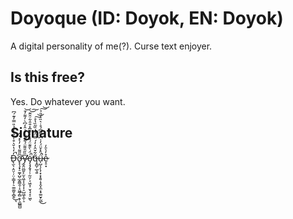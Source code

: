# Doyoque (ID: Doyok, EN: Doyok)

A digital personality of me(?). Curse text enjoyer.

## Is this free?

Yes. Do whatever you want.

## Signature

D̶̢̫̖̣̯̤̜̦̤̹̳͓̦̠͚͚̮͎̻̭̒̒̔̆͛͒̍̉̐̓̇̉̎̿̓͊́͆̚͜ͅơ̶̢̨̧̛̟̠͚̩̺̠̲̭̳̯̹̝͖̲̗̻͕̗̠̻̳̺͆̋͌̔̽̓̀̽̒̂ŷ̷̛̛̫̭̤̪͍̙̫̞͖͕͕̬͎̩̠̺͖͎̼̹̠̏̋̄͌̈́͋͊͊̀̈͑̂̒͆̀̓͌̓̄͘͝o̵̡̧̡̱̘̹̹̰̤̗͔͖͕̹̮̖̘̞̠͖͗̈́̀̎͊̈́́̔͗́̆̅̽̐̑͋̈̆͊̕̚̕͝͠ͅq̶̱̺̦̲͉͍͂͋̆̂̓̒́̿̈̒̓̏͂̏̔̊͠͝ǘ̵̩̺̩̗̖̩͙͙̝͍̦̟̭͓̼͔̟͚̮̙̰̲̑̽̌̈́̓͑͆̀̃͂͆́̊̇͛̏͛́̎̉̚͜͠͝e̷̝̠͓̊̓͛̄̒